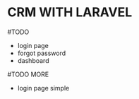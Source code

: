 # CRM WITH LARAVEL


#TODO
- login page
- forgot password
- dashboard

#TODO MORE
- login page simple
